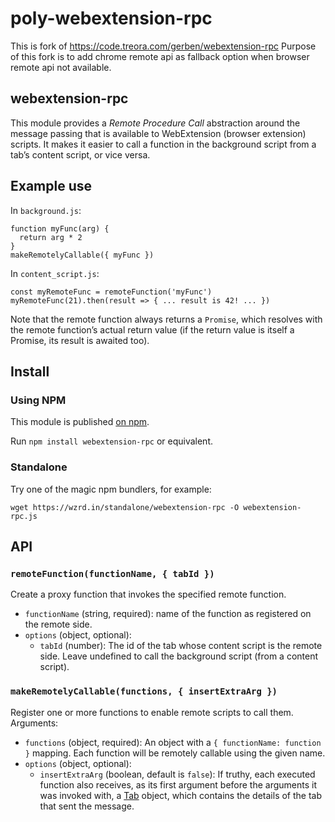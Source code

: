 # poly-webextension-rpc

This is fork of https://code.treora.com/gerben/webextension-rpc
Purpose of this fork is to add chrome remote api as fallback option when browser remote api not available.

## webextension-rpc

This module provides a *Remote Procedure Call* abstraction around the message passing that is
available to WebExtension (browser extension) scripts. It makes it easier to call a function in the
background script from a tab’s content script, or vice versa.


## Example use

In `background.js`:

    function myFunc(arg) {
      return arg * 2
    }
    makeRemotelyCallable({ myFunc })

In `content_script.js`:

    const myRemoteFunc = remoteFunction('myFunc')
    myRemoteFunc(21).then(result => { ... result is 42! ... })

Note that the remote function always returns a `Promise`, which resolves with the remote function’s
actual return value (if the return value is itself a Promise, its result is awaited too).


## Install

### Using NPM

This module is published [on npm](https://www.npmjs.com/package/webextension-rpc).

Run `npm install webextension-rpc` or equivalent.

### Standalone

Try one of the magic npm bundlers, for example:

`wget https://wzrd.in/standalone/webextension-rpc -O webextension-rpc.js`


## API

### `remoteFunction(functionName, { tabId })`

Create a proxy function that invokes the specified remote function.

- `functionName` (string, required): name of the function as registered on the remote side.
- `options` (object, optional):
    - `tabId` (number): The id of the tab whose content script is the remote side. Leave undefined
      to call the background script (from a content script).

### `makeRemotelyCallable(functions, { insertExtraArg })`

Register one or more functions to enable remote scripts to call them. Arguments:

- `functions` (object, required): An object with a `{ functionName: function }` mapping. Each
  function will be remotely callable using the given name.
- `options` (object, optional):
    - `insertExtraArg` (boolean, default is `false`): If truthy, each executed function also
      receives, as its first argument before the arguments it was invoked with, a [Tab][] object,
      which contains the details of the tab that sent the message.

[Tab]: https://developer.mozilla.org/en-US/docs/Mozilla/Add-ons/WebExtensions/API/tabs/Tab
